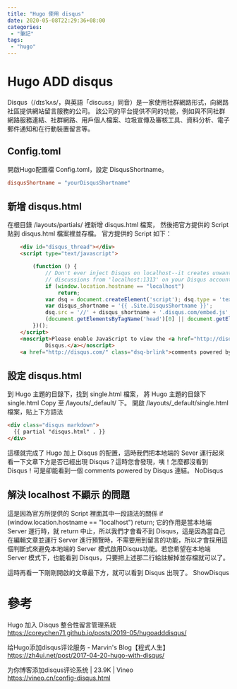 ```yaml
---
title: "Hugo 使用 disqus"
date: 2020-05-08T22:29:36+08:00
categories:
 - "筆記"
tags:
 - "hugo"
---
```


# Hugo ADD disqus

Disqus（/dɪsˈkʌs/，與英語「discuss」同音）是一家使用社群網路形式，向網路社區提供網站留言服務的公司。
該公司的平台提供不同的功能，例如與不同社群網路服務連結、社群網路、用戶個人檔案、垃圾宣傳及審核工具、資料分析、電子郵件通知和在行動裝置留言等。

<!--more-->


##  Config.toml

開啟Hugo配置檔 Config.toml，設定 DisqusShortname。 

```toml
disqusShortname = "yourDisqusShortname"
```

## 新增 disqus.html
在根目錄 /layouts/partials/ 裡新增 disqus.html 檔案，
然後把官方提供的 Script 貼到 disqus.html 檔案裡並存檔。
官方提供的 Script 如下：

```html
    <div id="disqus_thread"></div>
    <script type="text/javascript">

        (function () {
            // Don't ever inject Disqus on localhost--it creates unwanted
            // discussions from 'localhost:1313' on your Disqus account...
            if (window.location.hostname == "localhost")
                return;
            var dsq = document.createElement('script'); dsq.type = 'text/javascript'; dsq.async = true;
            var disqus_shortname = '{{ .Site.DisqusShortname }}';
            dsq.src = '//' + disqus_shortname + '.disqus.com/embed.js';
            (document.getElementsByTagName('head')[0] || document.getElementsByTagName('body')[0]).appendChild(dsq);
        })();
    </script>
    <noscript>Please enable JavaScript to view the <a href="http://disqus.com/?ref_noscript">comments powered by
            Disqus.</a></noscript>
    <a href="http://disqus.com/" class="dsq-brlink">comments powered by <span class="logo-disqus">Disqus</span></a>

```

## 設定  disqus.html
到 Hugo 主題的目錄下，找到 single.html 檔案，
將 Hugo 主題的目錄下 single.html Copy 至 /layouts/_default/ 下。
開啟 /layouts/_default/single.html 檔案，貼上下方語法

```html
<div class="disqus markdown">
  {{ partial "disqus.html" . }}
</div>
```

這樣就完成了 Hugo 加上 Disqus 的配置，這時我們把本地端的 Sever 運行起來看一下文章下方是否已經出現 Disqus？這時您會發現，咦！怎麼都沒看到 Disqus！可是卻能看到一個 comments powered by Disqus 連結。
NoDisqus

## 解決 localhost 不顯示 的問題

這是因為官方所提供的 Script 裡面其中一段語法的關係
if (window.location.hostname == "localhost")
  return;
它的作用是當本地端 Server 運行時，就 return 中止，所以我們才會看不到 Disqus，這是因為當自己在編輯文章並運行 Server 進行預覽時，不需要用到留言的功能，所以才會採用這個判斷式來避免本地端的 Server 模式啟用Disqus功能。若您希望在本地端 Server 模式下，也能看到 Disqus，只要把上述那二行給註解掉並存檔就可以了。

這時再看一下剛剛開啟的文章最下方，就可以看到 Disqus 出現了。
ShowDisqus


# 參考

Hugo 加入 Disqus 整合性留言管理系統  
https://coreychen71.github.io/posts/2019-05/hugoadddisqus/

给Hugo添加disqus评论服务 - Marvin's Blog【程式人生】  
https://zh4ui.net/post/2017-04-20-hugo-with-disqus/

为你博客添加disqus评论系统 | 23.9K | Vineo  
https://vineo.cn/config-disqus.html